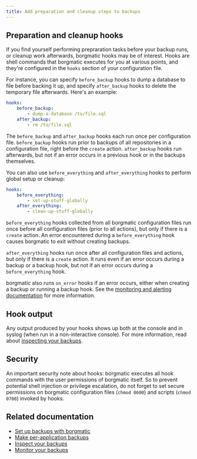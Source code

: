 ```yaml
---
title: Add preparation and cleanup steps to backups
---
```

## Preparation and cleanup hooks

If you find yourself performing prepraration tasks before your backup runs, or
cleanup work afterwards, borgmatic hooks may be of interest. Hooks are
shell commands that borgmatic executes for you at various points, and they're
configured in the `hooks` section of your configuration file.

For instance, you can specify `before_backup` hooks to dump a database to file
before backing it up, and specify `after_backup` hooks to delete the temporary
file afterwards. Here's an example:

```yaml
hooks:
    before_backup:
        - dump-a-database /to/file.sql
    after_backup:
        - rm /to/file.sql
```

The `before_backup` and `after_backup` hooks each run once per configuration
file. `before_backup` hooks run prior to backups of all repositories in a
configuration file, right before the `create` action. `after_backup` hooks run
afterwards, but not if an error occurs in a previous hook or in the backups
themselves.

You can also use `before_everything` and `after_everything` hooks to perform
global setup or cleanup:

```yaml
hooks:
    before_everything:
        - set-up-stuff-globally
    after_everything:
        - clean-up-stuff-globally
```

`before_everything` hooks collected from all borgmatic configuration files run
once before all configuration files (prior to all actions), but only if there
is a `create` action. An error encountered during a `before_everything` hook
causes borgmatic to exit without creating backups.

`after_everything` hooks run once after all configuration files and actions,
but only if there is a `create` action. It runs even if an error occurs during
a backup or a backup hook, but not if an error occurs during a
`before_everything` hook.

borgmatic also runs `on_error` hooks if an error occurs, either when creating
a backup or running a backup hook. See the [monitoring and alerting
documentation](https://torsion.org/borgmatic/docs/how-to/monitor-your-backups.md)
for more information.

## Hook output

Any output produced by your hooks shows up both at the console and in syslog
(when run in a non-interactive console). For more information, read about <a
href="https://torsion.org/borgmatic/docs/how-to/inspect-your-backups.md">inspecting
your backups</a>.

## Security

An important security note about hooks: borgmatic executes all hook commands
with the user permissions of borgmatic itself. So to prevent potential shell
injection or privilege escalation, do not forget to set secure permissions
on borgmatic configuration files (`chmod 0600`) and scripts (`chmod 0700`)
invoked by hooks.


## Related documentation

 * [Set up backups with borgmatic](https://torsion.org/borgmatic/docs/how-to/set-up-backups.md)
 * [Make per-application backups](https://torsion.org/borgmatic/docs/how-to/make-per-application-backups.md)
 * [Inspect your backups](https://torsion.org/borgmatic/docs/how-to/inspect-your-backups.md)
 * [Monitor your backups](https://torsion.org/borgmatic/docs/how-to/monitor-your-backups.md)
